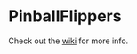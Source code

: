 # PinballFlippers

Check out the [wiki](https://github.com/marguerites20/PinballFlippers/wiki/REPORT) for more info.
